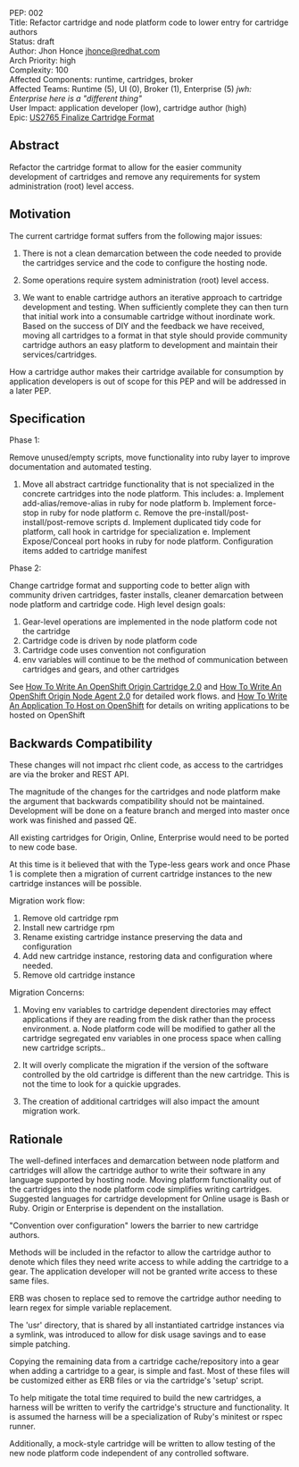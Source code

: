 PEP: 002  
Title: Refactor cartridge and node platform code to lower entry for cartridge authors  
Status: draft  
Author: Jhon Honce <jhonce@redhat.com>  
Arch Priority: high  
Complexity: 100  
Affected Components: runtime, cartridges, broker  
Affected Teams: Runtime (5), UI (0), Broker (1), Enterprise (5) *jwh: Enterprise here is a "different thing"*  
User Impact: application developer (low), cartridge author (high)  
Epic: [US2765 Finalize Cartridge Format](https://rally1.rallydev.com/#/4670516379d/detail/userstory/7579329564)  

Abstract
--------

Refactor the cartridge format to allow for the easier community
development of cartridges and remove any requirements for system
administration (root) level access.

Motivation
----------
The current cartridge format suffers from the following major issues:

  1. There is not a clean demarcation between the code needed to provide
     the cartridges service and the code to configure the hosting node.

  2. Some operations require system administration (root) level access.

  3. We want to enable cartridge authors an iterative approach to
     cartridge development and testing. When sufficiently complete they
     can then turn that initial work into a consumable cartridge without
     inordinate work. Based on the success of DIY and the feedback we
     have received, moving all cartridges to a format in that style
     should provide community cartridge authors an easy platform to
     development and maintain their services/cartridges.

How a cartridge author makes their cartridge available for consumption by
application developers is out of scope for this PEP and will be addressed
in a later PEP.

Specification
-------------

Phase 1:

Remove unused/empty scripts, move functionality into ruby layer to
improve documentation and automated testing.

  1. Move all abstract cartridge functionality that is not specialized
     in the concrete cartridges into the node platform. This includes:
       a. Implement add-alias/remove-alias in ruby for node platform
       b. Implement force-stop in ruby for node platform
       c. Remove the pre-install/post-install/post-remove scripts
       d. Implement duplicated tidy code for platform, call hook in
          cartridge for specialization
       e. Implement Expose/Conceal port hooks in ruby for node platform.
          Configuration items added to cartridge manifest


Phase 2:

Change cartridge format and supporting code to better align with community
driven cartridges, faster installs, cleaner demarcation between node
platform and cartridge code. High level design goals:

  1. Gear-level operations are implemented in the node platform code not the cartridge
  2. Cartridge code is driven by node platform code
  3. Cartridge code uses convention not configuration
  4. env variables will continue to be the method of communication between
     cartridges and gears, and other cartridges

See [How To Write An OpenShift Origin Cartridge 2.0](https://github.com/openshift/origin-server/blob/master/node/README.writing_cartridges.md)
and [How To Write An OpenShift Origin Node Agent 2.0](https://github.com/openshift/origin-server/blob/master/node/README.node_module_design.md) for detailed work flows.
and [How To Write An Application To Host on OpenShift](https://github.com/openshift/origin-server/blob/master/node/README.writing_applications.md) for details on writing applications to be hosted on OpenShift

Backwards Compatibility
-----------------------

These changes will not impact rhc client code, as access to the cartridges
are via the broker and REST API.

The magnitude of the changes for the cartridges and node platform
make the argument that backwards compatibility should not be
maintained. Development will be done on a feature branch and merged
into master once work was finished and passed QE.

All existing cartridges for Origin, Online, Enterprise would need to be
ported to new code base.

At this time is it believed that with the Type-less gears work and once
Phase 1 is complete then a migration of current cartridge instances to
the new cartridge instances will be possible.

Migration work flow:
  1. Remove old cartridge rpm
  2. Install new cartridge rpm
  3. Rename existing cartridge instance preserving the data and configuration
  4. Add new cartridge instance, restoring data and configuration where needed.
  5. Remove old cartridge instance

Migration Concerns:
  1. Moving env variables to cartridge dependent directories may effect
     applications if they are reading from the disk rather than
     the process environment.
       a. Node platform code will be modified to gather all the cartridge
          segregated env variables in one process space when calling new
          cartridge scripts..

  2. It will overly complicate the migration if the version of the
     software controlled by the old cartridge is different than the new
     cartridge. This is not the time to look for a quickie upgrades.

  3. The creation of additional cartridges will also impact the amount
     migration work.


Rationale
---------

The well-defined interfaces and demarcation between node platform and
cartridges will allow the cartridge author to write their software in
any language supported by hosting node. Moving platform functionality
out of the cartridges into the node platform code simplifies writing
cartridges. Suggested languages for cartridge development for Online usage
is Bash or Ruby. Origin or Enterprise is dependent on the installation.

"Convention over configuration" lowers the barrier to new cartridge
authors.

Methods will be included in the refactor to allow the cartridge author to
denote which files they need write access to while adding the cartridge
to a gear. The application developer will not be granted write access
to these same files.

ERB was chosen to replace sed to remove the cartridge author needing to
learn regex for simple variable replacement. 

The 'usr' directory, that is shared by all instantiated cartridge
instances via a symlink, was introduced to allow for disk usage savings
and to ease simple patching.

Copying the remaining data from a cartridge cache/repository into a gear
when adding a cartridge to a gear, is simple and fast. Most of these
files will be customized either as ERB files or via the cartridge's
'setup' script.

To help mitigate the total time required to build the new cartridges,
a harness will be written to verify the cartridge's structure and
functionality. It is assumed the harness will be a specialization of
Ruby's minitest or rspec runner.

Additionally, a mock-style cartridge will be written to allow testing
of the new node platform code independent of any controlled software.
